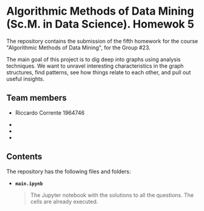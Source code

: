 # Algorithmic Methods of Data Mining (Sc.M. in Data Science). Homewok 5

The repository contains the submission of the fifth homework for the course "Algorithmic Methods of Data Mining", for the Group #23.

The main goal of this project is to dig deep into graphs using analysis techniques. We want to unravel interesting characteristics in the graph structures, find patterns, see how things relate to each other, and pull out useful insights.

## Team members
* Riccardo Corrente 1964746
* 
* 

* 

## Contents
The repository has the following files and folders:

* __`main.ipynb`__
    > The Jupyter notebook with the solutions to all the questions. The cells are already executed.

    
